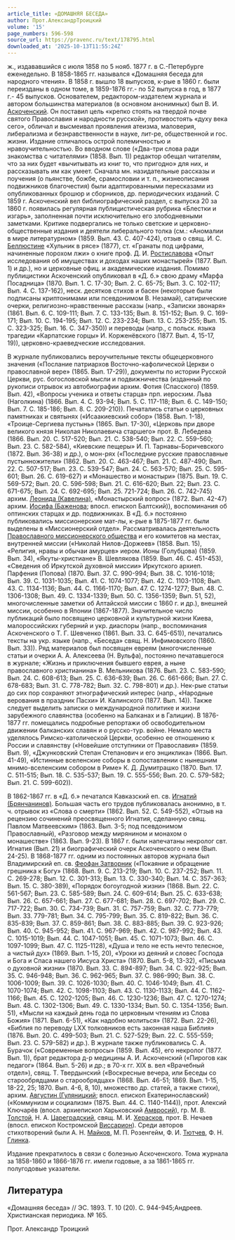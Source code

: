 ```yaml
---
article_title: «ДОМАШНЯЯ БЕСЕДА»
author: Прот.АлександрТроицкий
volume: '15'
page_numbers: 596-598
source_url: https://pravenc.ru/text/178795.html
downloaded_at: '2025-10-13T11:55:24Z'
---
```


ж., издававшийся с июля 1858 по 5 нояб. 1877 г. в С.-Петербурге еженедельно. В 1858-1865 гг. назывался «Домашняя беседа для народного чтения». В 1858 г. вышло 18 выпусков, к-рые в 1860 г. были переизданы в одном томе, в 1859-1876 гг.- по 52 выпуска в год, в 1877 г.- 45 выпусков. Основателем, редактором-издателем журнала и автором большинства материалов (в основном анонимных) был В. И. [Аскоченский](https://pravenc.ru/text/Аскоченский.html). Он поставил цель «крепко стоять на твердой почве святого Православия и народности русской», противостоять «духу века сего», обличал и высмеивал проявления атеизма, маловерия, либерализма и безнравственности в науке, лит-ре, общественной и гос. жизни. Издание отличалось острой полемичностью и нравоучительностью. Во вводном слове («Два-три слова ради знакомства с читателями» (1858. Вып. 1)) редактор обещал читателям, что за них будет «вычитывать из книг то, что пригодно» для них, и рассказывать им как умеет. Сначала мн. назидательные рассказы и поучения (о пьянстве, божбе, срамословии и т. п., жизнеописания подвижников благочестия) были адаптированными пересказами из опубликованных брошюр и сборников, др. периодических изданий. С 1859 г. Аскоченский вел библиографический раздел, с выпуска 20 за 1860 г. появилась регулярная публицистическая рубрика «Блестки и изгарь», заполненная почти исключительно его злободневными заметками. Критике подвергались не только светские и церковно-общественные издания и деятели либерального толка (см.: «Аномалии в мире литературном» (1859. Вып. 43. С. 407-424), отзыв о свящ. И. С. [Беллюстине](https://pravenc.ru/text/Беллюстине.html) «Хульник в рясе» (1877), ст. «Гранаты под цифрами, начиненные порохом лжи» о книге проф. Д. И. [Ростиславова](https://pravenc.ru/text/Ростиславова.html) «Опыт исследования об имуществах и доходах наших монастырей» (1877. Вып. 1) и др.), но и церковные офиц. и академические издания. Помимо публицистики Аскоченский опубликовал в «Д. б.» свою драму «Марфа Посадница» (1870. Вып. 1. С. 17-30; Вып. 2. С. 65-75; Вып. 3. С. 102-117; Вып. 4. С. 137-162), неск. десятков стихов и басен (некоторые были подписаны криптонимами или псевдонимом В. Незамай), сатирические очерки, религиозно-нравственные рассказы (напр., «Записки звонаря» (1861. Вып. 6. С. 109-111; Вып. 7. С. 133-135; Вып. 8. 151-152; Вып. 9. С. 169-171; Вып. 10. С. 194-195; Вып. 12. С. 233-234; Вып. 13. С. 253-255; Вып. 15. С. 323-325; Вып. 16. С. 347-350)) и переводы (напр., с польск. языка трагедии «Карпатские горцы» И. Корженёвского (1877. Вып. 4, 15-17, 19)), церковно-краеведческие исследования.

В журнале публиковались вероучительные тексты общецерковного значения («Послание патриархов Восточно-кафолической Церкви о православной вере» (1865. Вып. 17-29)), документы по истории Русской Церкви, рус. богословской мысли и подвижничества (изданный по рукописи отрывок из автобиографии архим. Фотия (Спасского) (1859. Вып. 42), «Вопросы ученика и ответы старца» прп. иеросхим. Льва (Наголкина) (1866. Вып. 4. С. 93-94; Вып. 5. С. 117-118; Вып. 6. С. 149-150; Вып. 7. С. 185-186; Вып. 8. С. 209-210)). Печатались статьи о церковных памятниках и святынях («Исаакиевский собор» (1858. Вып. 1-18), «Троице-Сергиева пустынь» (1865. Вып. 17-30), «Церковь при дворе великого князя Николая Николаевича старшего» прот. В. Лебедева (1866. Вып. 20. С. 517-520; Вып. 21. С. 538-540; Вып. 22. С. 559-560; Вып. 23. С. 582-584), «Киевские пещеры» И. П. Тарнавы-Боричевского (1872. Вып. 36-38) и др.), о мон-рях («Последние русские православные пустынножители» (1862. Вып. 20. С. 463-467; Вып. 21. С. 487-490; Вып. 22. С. 507-517; Вып. 23. С. 539-547; Вып. 24. С. 563-570; Вып. 25. С. 595-601; Вып. 26. С. 619-627) и «Монашество и монастыри» (1875. Вып. 19. С. 569-572; Вып. 20. С. 596-598; Вып. 21. С. 616-620; Вып. 22; Вып. 23. С. 671-675; Вып. 24. С. 692-695; Вып. 25. 721-724; Вып. 26. С. 742-745) архим. [Леонида (Кавелина)](<https://pravenc.ru/text/Леонида (Кавелина).html>), «Монастырский вопрос» (1872. Вып. 42-47) архим. [Иосифа (Баженова](<https://pravenc.ru/text/Иосифа (Баженова.html>); впосл. епископ Балтский)), воспоминания об оптинских старцах и др. подвижниках. В «Д. б.» постоянно публиковались миссионерские мат-лы, к-рые в 1875-1877 гг. были выделены в «Миссионерский отдел». Рассматривалась деятельность [Православного миссионерского общества](<https://pravenc.ru/text/Православного миссионерского общества.html>) и его комитетов на местах, внутренней миссии («Николай Нилов-Доржеев» (1858. Вып. 15), «Религия, нравы и обычаи амурцев» иером. Ионы (Голубцова) (1859. Вып. 34), «Якуты-христиане» В. Шевлякова (1859. Вып. 46. С. 451-453), «Сведения об Иркутской духовной миссии» Иркутского архиеп. Парфения (Попова) (1870. Вып. 37. С. 990-994; Вып. 38. С. 1016-1018; Вып. 39. С. 1031-1035; Вып. 41. С. 1074-1077; Вып. 42. С. 1103-1108; Вып. 43. С. 1134-1136; Вып. 44. С. 1166-1170; Вып. 47. С. 1274-1277; Вып. 48. С. 1306-1308; Вып. 49. С. 1334-1339; Вып. 50. С. 1356-1359; Вып. 51, 52), многочисленные заметки об Алтайской миссии с 1860 г. и др.), внешней миссии, особенно в Японии (1867-1877). Значительное число публикаций было посвящено церковной и культурной жизни Киева, малороссийских губерний и укр. диаспоры (напр., воспоминания Аскоченского о Т. Г. Шевченко (1861. Вып. 33. С. 645-651)), печатались тексты на укр. языке (напр., «Беседа» свящ. Н. Инфимовского (1860. Вып. 33)). Ряд материалов был посвящен евреям (многочисленные статьи и очерки А. А. Алексеева (Н. Вульфа), постоянно печатавшегося в журнале; «Жизнь и приключения бывшего еврея, а ныне православного христианина» В. Мельникова (1876. Вып. 23. С. 583-590; Вып. 24. С. 608-613; Вып. 25. С. 636-639; Вып. 26. С. 661-666; Вып. 27. С. 678-683; Вып. 31. С. 778-782; Вып. 32. С. 798-801) и др.). Нек-рые статьи до сих пор сохраняют этнографический интерес (напр., «Народные верования в праздник Пасхи» И. Калинского (1877. Вып. 14)). Также следует выделить записки о международной политике и жизни зарубежного славянства (особенно на Балканах и в Галиции). В 1876-1877 гг. помещались подробные репортажи об освободительном движении балканских славян и о русско-тур. войне. Немало места уделялось Римско-католической Церкви, особенно ее отношению к России и славянству («Новейшие отступники от Православия» (1859. Вып. 9), «Джунковский Степан Степанович и его энциклика» (1866. Вып. 41-49), «Истинные вселенские соборы в сопоставлении с нынешним мнимо-вселенским собором в Риме» К. Д. Думитрашко (1870. Вып. 17. С. 511-515; Вып. 18. С. 535-537; Вып. 19. С. 555-556; Вып. 20. С. 579-582; Вып. 21. С. 599-602)).

В 1862-1867 гг. в «Д. б.» печатался Кавказский еп. св. [Игнатий (Брянчанинов)](<https://pravenc.ru/text/Игнатий (Брянчанинов).html>). Большая часть его трудов публиковалась анонимно, в т. ч. отрывок из «Слова о смерти» (1862. Вып. 52. С. 549-552), «Отзыв на рецензию сочинений преосвященного Игнатия, сделанную свящ. Павлом Матвеевским» (1863. Вып. 3-5; под псевдонимом Православный), «Разговор между мирянином и монахом о монашестве» (1863. Вып. 9-23). В 1867 г. были напечатаны некролог свт. Игнатия (Вып. 21) и биографический очерк Аскоченского о нем (Вып. 24-25). В 1868-1877 гг. одним из постоянных авторов журнала был Владимирский еп. св. [Феофан Затворник](<https://pravenc.ru/text/Феофан Затворник.html>) («Покаяние и обращение грешника к Богу» (1868. Вып. 9. С. 213-219; Вып. 10. С. 237-252; Вып. 11. С. 269-278; Вып. 12. С. 301-313; Вып. 13. С. 330-340; Вып. 14. С. 357-363; Вып. 15. С. 380-389), «Порядок богоугодной жизни» (1868. Вып. 22. С. 561-567; Вып. 23. С. 585-589; Вып. 24. С. 609-614; Вып. 25. С. 633-638; Вып. 26. С. 657-661; Вып. 27. С. 677-681; Вып. 28. С. 697-702; Вып. 29. С. 717-722; Вып. 30. С. 734-739; Вып. 31. С. 757-759; Вып. 32. С. 773-779; Вып. 33. 779-781; Вып. 34. С. 795-799; Вып. 35. С. 819-822; Вып. 36. С. 835-839; Вып. 37. С. 859-861; Вып. 38. С. 883-885; Вып. 39. С. 923-926; Вып. 40. С. 945-952; Вып. 41. С. 967-969; Вып. 42. С. 987-992; Вып. 43. С. 1015-1019; Вып. 44. С. 1047-1051; Вып. 45. С. 1071-1073; Вып. 46. С. 1097-1099; Вып. 47. С. 1125-1128), «Душа и тело не есть нечто телесное, а чистый дух» (1869. Вып. 1-15, 20), «Уроки из деяний и словес Господа и Бога и Спаса нашего Иисуса Христа» (1870. Вып. 5-8, 13-32), «Письма о духовной жизни» (1870. Вып. 33. С. 894-897; Вып. 34. С. 922-925; Вып. 35. С. 946-948; Вып. 36. С. 962-965; Вып. 37. С. 986-990; Вып. 38. С. 1006-1009; Вып. 39. С. 1026-1030; Вып. 40. С. 1046-1049; Вып. 41. С. 1070-1074; Вып. 42. С. 1098-1103; Вып. 43. С. 1130-1133; Вып. 44. С. 1162-1166; Вып. 45. С. 1202-1205; Вып. 46. С. 1230-1236; Вып. 47. С. 1270-1274; Вып. 48. С. 1302-1306; Вып. 49. С. 1330-1334; Вып. 50. С. 1354-1356; Вып. 51), «Мысли на каждый день года по церковным чтениям из Слова Божия» (1871. Вып. 6-51), «Как надобно молиться» (1872. Вып. 22-26), «Библия по переводу LXX толковников есть законная наша Библия» (1876. Вып. 20. С. 499-503; Вып. 21. С. 527-529; Вып. 22. С. 555-559; Вып. 23. С. 579-582) и др.). В журнале также публиковались С. А. Бурачок («Современные вопросы» (1859. Вып. 45), его некролог (1877. Вып. 1)), брат редактора д-р медицины А. И. Аскоченский («Пирогов как педагог» (1864. Вып. 5-26) и др.; в 70-х гг. XIX в. вел «Врачебный отдел»), свящ. Т. Твердынский («Воскресные вечера, или Беседы со старообрядцами о старообрядцах» (1868. Вып. 46-51; 1869. Вып. 1-15, 18-22, 25; 1870. Вып. 4-6, 8, 10), множество др. статей, а также стихи), архим. [Августин (Гуляницкий](<https://pravenc.ru/text/Августин (Гуляницкий.html>); впосл. епископ Екатеринославский) («Коммунизм и социализм» (1875. Вып. 44. С. 1140-1144)), прот. Алексий Ключарёв (впосл. архиепископ Харьковский [Амвросий](https://pravenc.ru/text/Амвросий.html)), гр. М. В. [Толстой](https://pravenc.ru/text/Толстой.html), Н. А. [Цареградский](https://pravenc.ru/text/Цареградский.html), свящ. М. И. [Херасков](https://pravenc.ru/text/Херасков.html), прот. В. Нечаев (впосл. епископ Костромской [Виссарион](https://pravenc.ru/text/Виссарион.html)). Среди авторов стихотворений были А. Н. [Майков](https://pravenc.ru/text/Майков.html), М. П. Розенгейм, Ф. И. [Тютчев](https://pravenc.ru/text/Тютчев.html), Ф. Н. [Глинка](https://pravenc.ru/text/Глинка.html).

Издание прекратилось в связи с болезнью Аскоченского. Тома журнала за 1858-1860 и 1866-1876 гг. имели годовые, а за 1861-1865 гг. полугодовые указатели.

## Литература

«Домашняя беседа» // ЭС. 1893. Т. 10 (20). С. 944-945;Андреев. Христианская периодика. № 165.

Прот.  Александр   Троицкий
